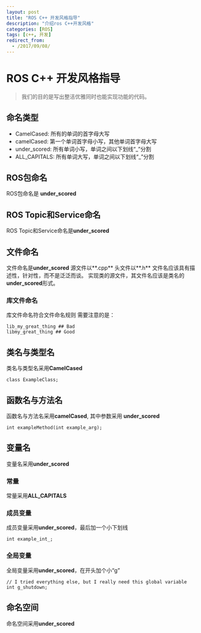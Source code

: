 ```yaml
---
layout: post
title: "ROS C++ 开发风格指导"
description: "介绍ros C++开发风格"
categories: [ROS]
tags: [c++, 开发]
redirect_from:
  - /2017/09/08/
---
```


# ROS C++ 开发风格指导

>我们的目的是写出整洁优雅同时也能实现功能的代码。


## 命名类型
- CamelCased: 所有的单词的首字母大写
- camelCased: 第一个单词首字母小写，其他单词首字母大写
- under_scored: 所有单词小写，单词之间以下划线“_”分割
- ALL_CAPITALS: 所有单词大写，单词之间以下划线“_”分割

## ROS包命名
ROS包命名是 **under_scored**
## ROS Topic和Service命名
ROS Topic和Service命名是**under_scored**

## 文件命名
文件命名是**under_scored**
源文件以**.cpp**
头文件以**.h**
文件名应该具有描述性，针对性，而不是泛泛而谈。
实现类的源文件，其文件名应该是类名的**under_scored**形式。

### 库文件命名
库文件命名符合文件命名规则
需要注意的是：
```
lib_my_great_thing ## Bad
libmy_great_thing ## Good
```
## 类名与类型名
类名与类型名采用**CamelCased**
```
class ExampleClass;
```

## 函数名与方法名
函数名与方法名采用**camelCased**, 其中参数采用 **under_scored**
```
int exampleMethod(int example_arg);
```

## 变量名
变量名采用**under_scored**

### 常量
常量采用**ALL_CAPITALS**

### 成员变量
成员变量采用**under_scored**，最后加一个小下划线
```
int example_int_;
```
### 全局变量
全局变量采用**under_scored**，在开头加个小“g”
```
// I tried everything else, but I really need this global variable
int g_shutdown;
```
## 命名空间
命名空间采用**under_scored**































